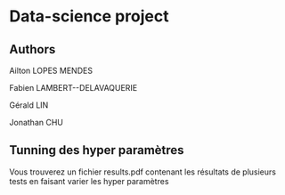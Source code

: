 # Data-science project

## Authors
Ailton LOPES MENDES

Fabien LAMBERT--DELAVAQUERIE

Gérald LIN

Jonathan CHU

## Tunning des hyper paramètres
Vous trouverez un fichier results.pdf contenant les résultats de plusieurs tests en faisant varier les hyper paramètres

